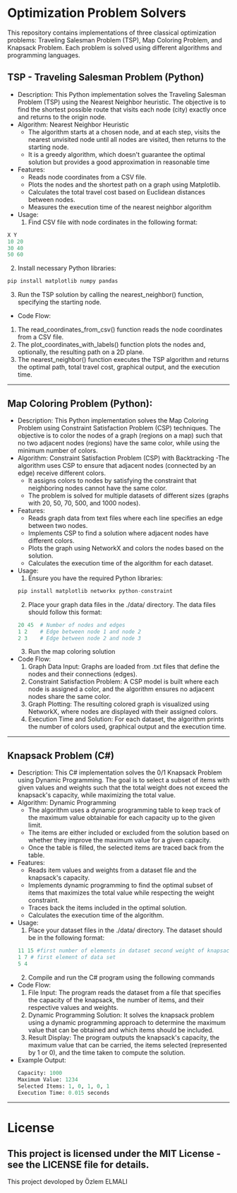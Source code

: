 # Optimization Problem Solvers
This repository contains implementations of three classical optimization problems: Traveling Salesman Problem (TSP), Map Coloring Problem, and Knapsack Problem. Each problem is solved using different algorithms and programming languages.
## TSP - Traveling Salesman Problem (Python)
- Description: This Python implementation solves the Traveling Salesman Problem (TSP) using the Nearest Neighbor heuristic. The objective is to find the shortest possible route that visits each node (city) exactly once and returns to the origin node.
- Algorithm: Nearest Neighbor Heuristic
  - The algorithm starts at a chosen node, and at each step, visits the nearest unvisited node until all nodes are visited, then returns to the starting node.
  - It is a greedy algorithm, which doesn't guarantee the optimal solution but provides a good approximation in reasonable time
- Features:
   - Reads node coordinates from a CSV file.
   - Plots the nodes and the shortest path on a graph using Matplotlib.
   - Calculates the total travel cost based on Euclidean distances between nodes.
   - Measures the execution time of the nearest neighbor algorithm
- Usage:
  1. Find CSV file with node cordinates in the following format:
```python
X Y
10 20
30 40
50 60
```
  2. Install necessary Python libraries:
```python
pip install matplotlib numpy pandas
```
  3. Run the TSP solution by calling the nearest_neighbor() function, specifying the starting node.
- Code Flow:
1. The read_coordinates_from_csv() function reads the node coordinates from a CSV file.
2. The plot_coordinates_with_labels() function plots the nodes and, optionally, the resulting path on a 2D plane.
3. The nearest_neighbor() function executes the TSP algorithm and returns the optimal path, total travel cost, graphical output, and the execution time.
----
## Map Coloring Problem (Python):
- Description: This Python implementation solves the Map Coloring Problem using Constraint Satisfaction Problem (CSP) techniques. The objective is to color the nodes of a graph (regions on a map) such that no two adjacent nodes (regions) have the same color, while using the minimum number of colors.
- Algorithm: Constraint Satisfaction Problem (CSP) with Backtracking
  -The algorithm uses CSP to ensure that adjacent nodes (connected by an edge) receive different colors.
  - It assigns colors to nodes by satisfying the constraint that neighboring nodes cannot have the same color.
  - The problem is solved for multiple datasets of different sizes (graphs with 20, 50, 70, 500, and 1000 nodes).
- Features:
  - Reads graph data from text files where each line specifies an edge between two nodes.
  - Implements CSP to find a solution where adjacent nodes have different colors.
  - Plots the graph using NetworkX and colors the nodes based on the solution.
  - Calculates the execution time of the algorithm for each dataset.
- Usage:
  1. Ensure you have the required Python libraries:
  ```python
  pip install matplotlib networkx python-constraint
  ```
  2. Place your graph data files in the ./data/ directory. The data files should follow this format:
  ```python
  20 45  # Number of nodes and edges
  1 2    # Edge between node 1 and node 2
  2 3    # Edge between node 2 and node 3
  ```
  3. Run the map coloring solution
- Code Flow:
  1. Graph Data Input: Graphs are loaded from .txt files that define the nodes and their connections (edges).
  2. Constraint Satisfaction Problem: A CSP model is built where each node is assigned a color, and the algorithm ensures no adjacent nodes share the same color.
  3. Graph Plotting: The resulting colored graph is visualized using NetworkX, where nodes are displayed with their assigned colors.
  4. Execution Time and Solution: For each dataset, the algorithm prints the number of colors used, graphical output and the execution time.
----
## Knapsack Problem (C#)
- Description: This C# implementation solves the 0/1 Knapsack Problem using Dynamic Programming. The goal is to select a subset of items with given values and weights such that the total weight does not exceed the knapsack's capacity, while maximizing the total value.
- Algorithm: Dynamic Programming
  - The algorithm uses a dynamic programming table to keep track of the maximum value obtainable for each capacity up to the given limit.
  - The items are either included or excluded from the solution based on whether they improve the maximum value for a given capacity.
  - Once the table is filled, the selected items are traced back from the table.
- Features:
  - Reads item values and weights from a dataset file and the knapsack's capacity.
  - Implements dynamic programming to find the optimal subset of items that maximizes the total value while respecting the weight constraint.
  - Traces back the items included in the optimal solution.
  - Calculates the execution time of the algorithm.
- Usage:
  1. Place your dataset files in the ./data/ directory. The dataset should be in the following format:
  ```python
  11 15 #first number of elements in dataset second weight of knapsack
  1 7 # first element of data set
  5 4
  ```
  2. Compile and run the C# program using the following commands 
- Code Flow:
   1. File Input: The program reads the dataset from a file that specifies the capacity of the knapsack, the number of items, and their respective values and weights.
   2. Dynamic Programming Solution: It solves the knapsack problem using a dynamic programming approach to determine the maximum value that can be obtained and which items should be included.
   3. Result Display: The program outputs the knapsack's capacity, the maximum value that can be carried, the items selected (represented by 1 or 0), and the time taken to compute the solution.
- Example Output:
  ```python
  Capacity: 1000
  Maximum Value: 1234
  Selected Items: 1, 0, 1, 0, 1
  Execution Time: 0.015 seconds
  ```
----
# License
This project is licensed under the MIT License - see the LICENSE file for details.
----
This project devoloped by Özlem ELMALI
